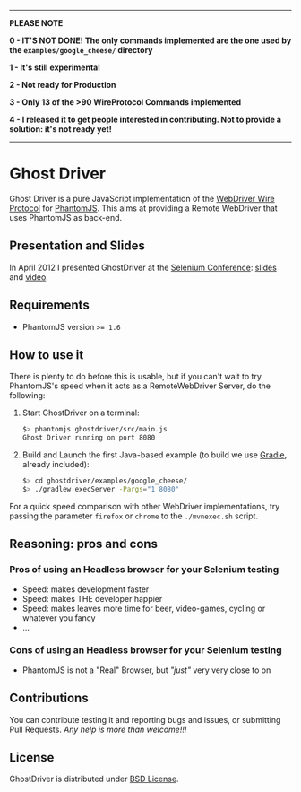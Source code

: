 ** * * * * * * * * * * * * **

**PLEASE NOTE**

**0 - IT'S NOT DONE! The only commands implemented are the one used by the `examples/google_cheese/` directory**

**1 - It's still experimental**

**2 - Not ready for Production**

**3 - Only 13 of the >90 WireProtocol Commands implemented**

**4 - I released it to get people interested in contributing. Not to provide a solution: it's not ready yet!**

** * * * * * * * * * * * * **

# Ghost Driver

Ghost Driver is a pure JavaScript implementation of the [WebDriver Wire Protocol](http://code.google.com/p/selenium/wiki/JsonWireProtocol)
for [PhantomJS](http://phantomjs.org/).
This aims at providing a Remote WebDriver that uses PhantomJS as back-end.

## Presentation and Slides

In April 2012 I presented GhostDriver at the [Selenium Conference](http://www.seleniumconf.org/speakers/#IDM):
[slides](http://detro.github.com/ghostdriver/slides/index.html)
and
[video](http://blog.ivandemarino.me/2012/05/01/Me-the-Selenium-Conference-2012).

## Requirements

* PhantomJS version `>= 1.6`

## How to use it

There is plenty to do before this is usable, but if you can't wait to try PhantomJS's speed when it acts as a RemoteWebDriver Server, do the following:

1. Start GhostDriver on a terminal:

    ```bash
    $> phantomjs ghostdriver/src/main.js
    Ghost Driver running on port 8080
    ```

2. Build and Launch the first Java-based example (to build we use [Gradle](http://www.gradle.org/), already included):

    ```bash
    $> cd ghostdriver/examples/google_cheese/
    $> ./gradlew execServer -Pargs="1 8080"
    ```

For a quick speed comparison with other WebDriver implementations, try passing the parameter `firefox` or `chrome` to the `./mvnexec.sh` script.

## Reasoning: pros and cons

### Pros of using an Headless browser for your Selenium testing
* Speed: makes development faster
* Speed: makes THE developer happier
* Speed: makes leaves more time for beer, video-games, cycling or whatever you fancy
* ...

### Cons of using an Headless browser for your Selenium testing
* PhantomJS is not a "Real" Browser, but _"just"_ very very close to on

## Contributions

You can contribute testing it and reporting bugs and issues, or submitting Pull Requests.
_Any help is more than welcome!!!_

## License
GhostDriver is distributed under [BSD License](http://www.opensource.org/licenses/BSD-2-Clause).
